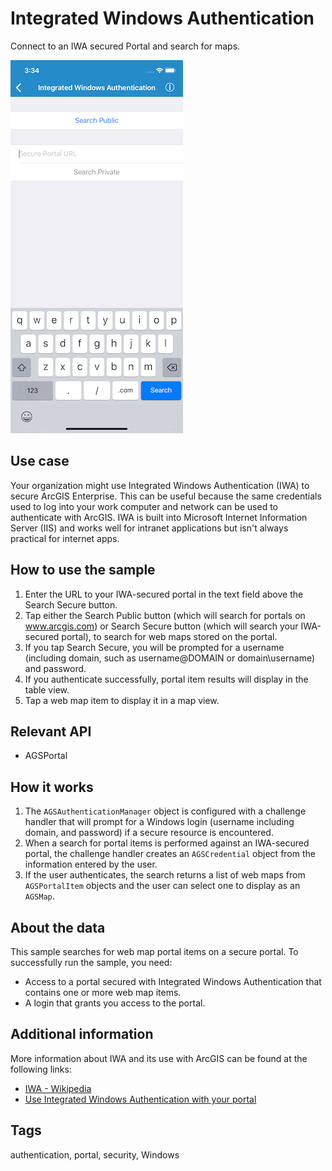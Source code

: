 # Integrated Windows Authentication

Connect to an IWA secured Portal and search for maps.

![Integrated Windows Authentication sample](integrated-windows-authentication.png)

## Use case

Your organization might use Integrated Windows Authentication (IWA) to secure ArcGIS Enterprise. This can be useful because the same credentials used to log into your work computer and network can be used to authenticate with ArcGIS. IWA is built into Microsoft Internet Information Server (IIS) and works well for intranet applications but isn't always practical for internet apps.

## How to use the sample

1. Enter the URL to your IWA-secured portal in the text field above the Search Secure button.
2. Tap either the Search Public button (which will search for portals on www.arcgis.com) or Search Secure button (which will search your IWA-secured portal), to search for web maps stored on the portal.
3. If you tap Search Secure, you will be prompted for a username (including domain, such as username@DOMAIN or domain\username) and password.
4. If you authenticate successfully, portal item results will display in the table view.
5. Tap a web map item to display it in a map view.

## Relevant API
* AGSPortal

## How it works

1. The `AGSAuthenticationManager` object is configured with a challenge handler that will prompt for a Windows login (username including domain, and password) if a secure resource is encountered.
2. When a search for portal items is performed against an IWA-secured portal, the challenge handler creates an `AGSCredential` object from the information entered by the user.
3. If the user authenticates, the search returns a list of web maps from `AGSPortalItem` objects and the user can select one to display as an `AGSMap`.


## About the data

This sample searches for web map portal items on a secure portal. To successfully run the sample, you need:
* Access to a portal secured with Integrated Windows Authentication that contains one or more web map items.
* A login that grants you access to the portal.

## Additional information

More information about IWA and its use with ArcGIS can be found at the following links:

* [IWA - Wikipedia](https://en.wikipedia.org/wiki/Integrated_Windows_Authentication)
* [Use Integrated Windows Authentication with your portal](http://enterprise.arcgis.com/en/portal/latest/administer/windows/use-integrated-windows-authentication-with-your-portal.htm)

## Tags

authentication, portal, security, Windows
